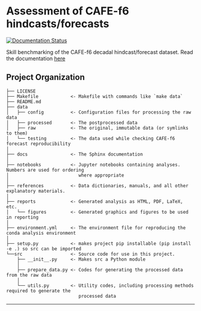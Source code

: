 Assessment of CAFE-f6 hindcasts/forecasts
==============================

[![Documentation Status](https://readthedocs.org/projects/cafef6/badge/?version=latest)](https://cafef6.readthedocs.io/en/latest/?badge=latest)

Skill benchmarking of the CAFE-f6 decadal hindcast/forecast dataset. Read the documentation [here](https://cafef6.readthedocs.io/en/latest/)

## Project Organization

    ├── LICENSE
    ├── Makefile            <- Makefile with commands like `make data`
    ├── README.md           
    ├── data
    │   ├── config          <- Configuration files for processing the raw data
    │   ├── processed       <- The postprocessed data
    │   ├── raw             <- The original, immutable data (or symlinks to them)
    │   └── testing         <- The data used while checking CAFE-f6 forecast reproducibility
    │
    ├── docs                <- The Sphinx documentation
    │
    ├── notebooks           <- Jupyter notebooks containing analyses. Numbers are used for ordering
    │                          where appropriate
    │
    ├── references          <- Data dictionaries, manuals, and all other explanatory materials.
    │
    ├── reports             <- Generated analysis as HTML, PDF, LaTeX, etc.
    │   └── figures         <- Generated graphics and figures to be used in reporting
    │
    ├── environment.yml     <- The environment file for reproducing the conda analysis environment
    │
    ├── setup.py            <- makes project pip installable (pip install -e .) so src can be imported
    └──src                  <- Source code for use in this project.
        ├── __init__.py     <- Makes src a Python module
        │
        ├── prepare_data.py <- Codes for generating the processed data from the raw data
        │
        └── utils.py        <- Utility codes, including processing methods required to generate the 
                               processed data
     

--------

